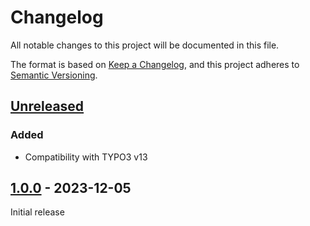 # Changelog
All notable changes to this project will be documented in this file.

The format is based on [Keep a Changelog](https://keepachangelog.com/en/1.0.0/),
and this project adheres to [Semantic Versioning](https://semver.org/spec/v2.0.0.html).

## [Unreleased]

### Added
- Compatibility with TYPO3 v13

## [1.0.0] - 2023-12-05

Initial release


[Unreleased]: https://github.com/brotkrueml/typo3-info-hide-default-lang/compare/v1.0.0...HEAD
[1.0.0]: https://github.com/brotkrueml/typo3-info-hide-default-lang/releases/tag/v1.0.0

